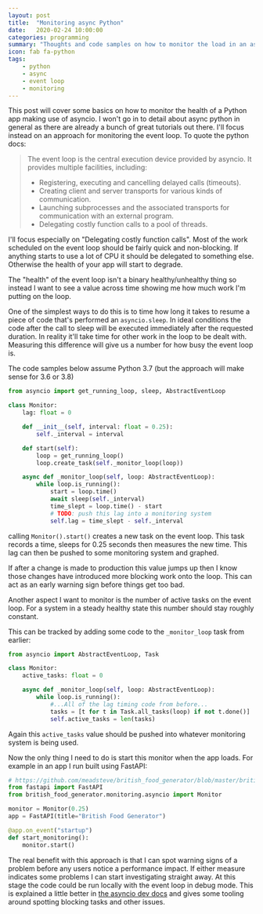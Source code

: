 ```yaml
---
layout: post
title:  "Monitoring async Python"
date:   2020-02-24 10:00:00
categories: programming
summary: "Thoughts and code samples on how to monitor the load in an async Python system"
icon: fab fa-python
tags:
    - python
    - async
    - event loop
    - monitoring
---
```


This post will cover some basics on how to monitor the health of a
Python app making use of asyncio. I won't go in to detail about
async python in general as there are already a bunch of great
tutorials out there. I'll focus instead on an approach for
monitoring the event loop. To quote the python docs:

> The event loop is the central execution device provided by asyncio. It provides multiple facilities, including:	
> * Registering, executing and cancelling delayed calls (timeouts).	
> * Creating client and server transports for various kinds of communication.	
> * Launching subprocesses and the associated transports for communication with an external program.	
> * Delegating costly function calls to a pool of threads.

I'll focus especially on "Delegating costly function calls". Most of
the work scheduled on the event loop should be fairly quick and non-blocking.
If anything starts to use a lot of CPU it should be delegated to something else. 
Otherwise the health of your app will start to degrade.

The "health" of the event loop isn't a binary healthy/unhealthy thing so instead
I want to see a value across time showing me how much work I'm putting on the loop.

One of the simplest ways to do this is to time how long it takes to resume a piece
of code that's performed an `asyncio.sleep`. In ideal conditions the code
after the call to sleep will be executed immediately after the requested duration.
In reality it'll take time for other work in the loop to be dealt with. 
Measuring this difference will give us a number for how busy the event loop is.

The code samples below assume Python 3.7 (but the approach will make sense for 3.6 or 3.8)

```python
from asyncio import get_running_loop, sleep, AbstractEventLoop

class Monitor:
    lag: float = 0

    def __init__(self, interval: float = 0.25):
        self._interval = interval

    def start(self):
        loop = get_running_loop()
        loop.create_task(self._monitor_loop(loop))

    async def _monitor_loop(self, loop: AbstractEventLoop):
        while loop.is_running():
            start = loop.time()
            await sleep(self._interval)
            time_slept = loop.time() - start
            # TODO: push this lag into a monitoring system
            self.lag = time_slept - self._interval  
```

calling `Monitor().start()` creates a new task on the event loop. This task
records a time, sleeps for 0.25 seconds then measures the new time. This
lag can then be pushed to some monitoring system and graphed.

If after a change is made to production this value jumps up then I know
those changes have introduced more blocking work onto the loop. This
can act as an early warning sign before things get too bad.

Another aspect I want to monitor is the number of active tasks on the event 
loop. For a system in a steady healthy state this number should stay roughly 
constant.

This can be tracked by adding some code to the `_monitor_loop` task
from earlier:

```python
from asyncio import AbstractEventLoop, Task

class Monitor:
    active_tasks: float = 0

    async def _monitor_loop(self, loop: AbstractEventLoop):
        while loop.is_running():
            #...All of the lag timing code from before...
            tasks = [t for t in Task.all_tasks(loop) if not t.done()]
            self.active_tasks = len(tasks)
```

Again this `active_tasks` value should be pushed into whatever monitoring system is 
being used.

Now the only thing I need to do is start this monitor when the app loads.
For example in an app I run built using FastAPI:

```python
# https://github.com/meadsteve/british_food_generator/blob/master/british_food_generator/app.py
from fastapi import FastAPI
from british_food_generator.monitoring.asyncio import Monitor

monitor = Monitor(0.25)
app = FastAPI(title="British Food Generator")

@app.on_event("startup")
def start_monitoring():
    monitor.start()
```

The real benefit with this approach is that I can spot warning signs of a 
problem before any users notice a performance impact. If either measure indicates 
some problems I can start investigating straight away. At this stage the code could 
be run locally with the event loop in debug mode. This is explained a little better in
[the asyncio dev docs][docs-asyncio-dev] and gives some tooling around spotting
blocking tasks and other issues.


[docs-asyncio-dev]:https://docs.python.org/3.8/library/asyncio-dev.html#asyncio-dev